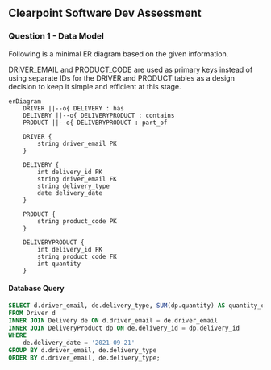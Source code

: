 ## Clearpoint Software Dev Assessment

### Question 1 - Data Model

Following is a minimal ER diagram based on the given information. 

DRIVER_EMAIL and PRODUCT_CODE are used as primary keys instead of using separate IDs for the DRIVER and PRODUCT tables as a design decision to keep it simple and efficient at this stage.

```mermaid
erDiagram
    DRIVER ||--o{ DELIVERY : has
    DELIVERY ||--o{ DELIVERYPRODUCT : contains
    PRODUCT ||--o{ DELIVERYPRODUCT : part_of

    DRIVER {
        string driver_email PK
    }

    DELIVERY {
        int delivery_id PK
        string driver_email FK
        string delivery_type
        date delivery_date
    }

    PRODUCT {
        string product_code PK
    }

    DELIVERYPRODUCT {
        int delivery_id FK
        string product_code FK
        int quantity
    }
```

#### Database Query
```sql
SELECT d.driver_email, de.delivery_type, SUM(dp.quantity) AS quantity_of_all_products
FROM Driver d
INNER JOIN Delivery de ON d.driver_email = de.driver_email
INNER JOIN DeliveryProduct dp ON de.delivery_id = dp.delivery_id
WHERE 
    de.delivery_date = '2021-09-21'
GROUP BY d.driver_email, de.delivery_type
ORDER BY d.driver_email, de.delivery_type;

```

